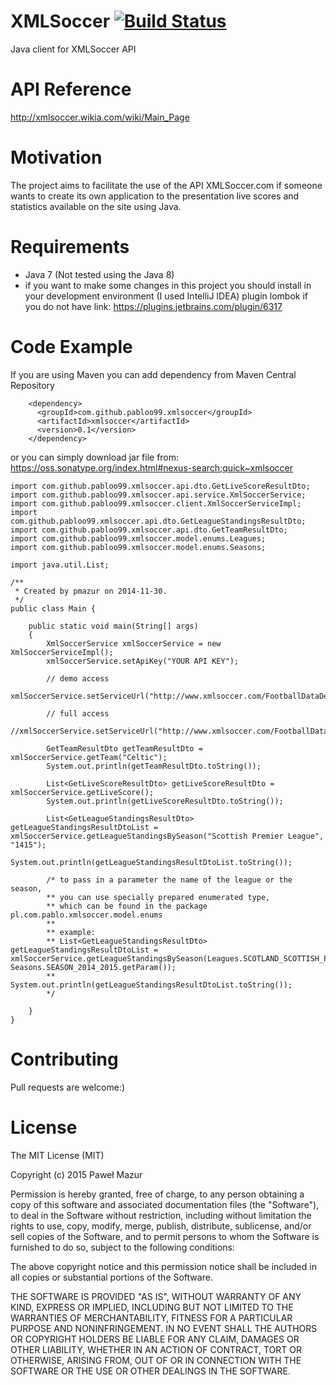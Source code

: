 # XMLSoccer [![Build Status](https://travis-ci.org/pabloo99/xmlsoccer.svg?branch=master)](https://travis-ci.org/pabloo99/xmlsoccer)
Java client for XMLSoccer API

# API Reference
http://xmlsoccer.wikia.com/wiki/Main_Page

# Motivation
The project aims to facilitate the use of the API XMLSoccer.com
if someone wants to create its own application to the presentation live scores
and statistics available on the site using Java.

# Requirements
- Java 7 (Not tested using the Java 8)
- if you want to make some changes in this project you should install
  in your development environment (I used IntelliJ IDEA) plugin lombok if you do not have
  link: https://plugins.jetbrains.com/plugin/6317

# Code Example

If you are using Maven you can add dependency from Maven Central Repository
```
    <dependency>
      <groupId>com.github.pabloo99.xmlsoccer</groupId>
      <artifactId>xmlsoccer</artifactId>
      <version>0.1</version>
    </dependency>
```
or you can simply download jar file from:
https://oss.sonatype.org/index.html#nexus-search;quick~xmlsoccer

```
import com.github.pabloo99.xmlsoccer.api.dto.GetLiveScoreResultDto;
import com.github.pabloo99.xmlsoccer.api.service.XmlSoccerService;
import com.github.pabloo99.xmlsoccer.client.XmlSoccerServiceImpl;
import com.github.pabloo99.xmlsoccer.api.dto.GetLeagueStandingsResultDto;
import com.github.pabloo99.xmlsoccer.api.dto.GetTeamResultDto;
import com.github.pabloo99.xmlsoccer.model.enums.Leagues;
import com.github.pabloo99.xmlsoccer.model.enums.Seasons;

import java.util.List;

/**
 * Created by pmazur on 2014-11-30.
 */
public class Main {

    public static void main(String[] args)
    {
        XmlSoccerService xmlSoccerService = new XmlSoccerServiceImpl();
        xmlSoccerService.setApiKey("YOUR API KEY");

        // demo access
        xmlSoccerService.setServiceUrl("http://www.xmlsoccer.com/FootballDataDemo.asmx");

        // full access
        //xmlSoccerService.setServiceUrl("http://www.xmlsoccer.com/FootballData.asmx");

        GetTeamResultDto getTeamResultDto = xmlSoccerService.getTeam("Celtic");
        System.out.println(getTeamResultDto.toString());

        List<GetLiveScoreResultDto> getLiveScoreResultDto = xmlSoccerService.getLiveScore();
        System.out.println(getLiveScoreResultDto.toString());

        List<GetLeagueStandingsResultDto> getLeagueStandingsResultDtoList = xmlSoccerService.getLeagueStandingsBySeason("Scottish Premier League", "1415");
        System.out.println(getLeagueStandingsResultDtoList.toString());

        /* to pass in a parameter the name of the league or the season,
        ** you can use specially prepared enumerated type,
        ** which can be found in the package pl.com.pablo.xmlsoccer.model.enums
        **
        ** example:
        ** List<GetLeagueStandingsResultDto> getLeagueStandingsResultDtoList = xmlSoccerService.getLeagueStandingsBySeason(Leagues.SCOTLAND_SCOTTISH_PREMIER_LEAGUE.getParam(), Seasons.SEASON_2014_2015.getParam());
        ** System.out.println(getLeagueStandingsResultDtoList.toString());
        */

    }
}
```

# Contributing
Pull requests are welcome:)

# License
The MIT License (MIT)

Copyright (c) 2015 Paweł Mazur

Permission is hereby granted, free of charge, to any person obtaining a copy
of this software and associated documentation files (the "Software"), to deal
in the Software without restriction, including without limitation the rights
to use, copy, modify, merge, publish, distribute, sublicense, and/or sell
copies of the Software, and to permit persons to whom the Software is
furnished to do so, subject to the following conditions:

The above copyright notice and this permission notice shall be included in all
copies or substantial portions of the Software.

THE SOFTWARE IS PROVIDED "AS IS", WITHOUT WARRANTY OF ANY KIND, EXPRESS OR
IMPLIED, INCLUDING BUT NOT LIMITED TO THE WARRANTIES OF MERCHANTABILITY,
FITNESS FOR A PARTICULAR PURPOSE AND NONINFRINGEMENT. IN NO EVENT SHALL THE
AUTHORS OR COPYRIGHT HOLDERS BE LIABLE FOR ANY CLAIM, DAMAGES OR OTHER
LIABILITY, WHETHER IN AN ACTION OF CONTRACT, TORT OR OTHERWISE, ARISING FROM,
OUT OF OR IN CONNECTION WITH THE SOFTWARE OR THE USE OR OTHER DEALINGS IN THE
SOFTWARE.

